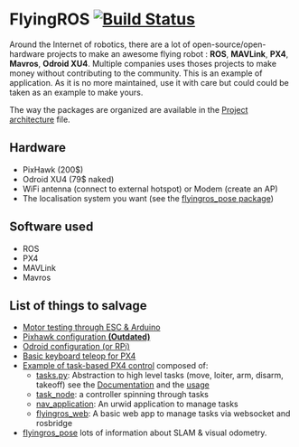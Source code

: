 FlyingROS [![Build Status](https://api.travis-ci.org/AlexisTM/flyingros.svg?branch=master)](https://travis-ci.org/AlexisTM/flyingros)
=================

Around the Internet of robotics, there are a lot of open-source/open-hardware projects to make an awesome flying robot : **ROS**, **MAVLink**, **PX4**, **Mavros**, **Odroid XU4**. Multiple companies uses thoses projects to make money without contributing to the community. This is an example of application. As it is no more maintained, use it with care but could could be taken as an example to make yours.

The way the packages are organized are available in the [Project architecture](https://github.com/AlexisTM/flyingros/blob/master/PROJECT_ARCHITECTURE.MD) file.

Hardware
------------

* PixHawk (200$)
* Odroid XU4 (79$ naked)
* WiFi antenna (connect to external hotspot) or Modem (create an AP)
* The localisation system you want (see the [flyingros_pose package](flyingros_pose))

Software used
-----------

* ROS
* PX4
* MAVLink
* Mavros

List of things to salvage
-------------------------

* [Motor testing through ESC & Arduino](https://github.com/AlexisTM/flyingros/tree/master/flyingros/external/esc_control)
* [Pixhawk configuration **(Outdated)**](https://github.com/AlexisTM/flyingros/blob/master/flyingros/SPECIFIC_PIXHAWK.md)
* [Odroid configuration (or RPi)](https://github.com/AlexisTM/flyingros/blob/master/flyingros/SPECIFIC_ODROID.md)
* [Basic keyboard teleop for PX4](https://github.com/AlexisTM/flyingros/blob/master/flyingros_nav/nodes/control_thread.py)
* [Example of task-based PX4 control](https://github.com/AlexisTM/flyingros/tree/master/flyingros_nav) composed of:
  * [tasks.py](https://github.com/AlexisTM/flyingros/blob/master/flyingros_libs/src/flyingros_libs/tasks.py): Abstraction to high level tasks (move, loiter, arm, disarm, takeoff) see the [Documentation](https://github.com/AlexisTM/flyingros/blob/master/flyingros_nav/TASKS.MD) and the [usage](https://github.com/AlexisTM/flyingros/blob/master/flyingros_nav/scenari/scenari_py/scenario_circle)
  * [task_node](https://github.com/AlexisTM/flyingros/blob/master/flyingros_nav/nodes/task_node): a controller spinning through tasks
  * [nav_application](https://github.com/AlexisTM/flyingros/blob/master/flyingros_nav/nodes/nav_application): An urwid application to manage tasks
  * [flyingros_web](https://github.com/AlexisTM/flyingros/tree/master/flyingros_web): A basic web app to manage tasks via websocket and rosbridge
* [flyingros_pose](https://github.com/AlexisTM/flyingros/tree/master/flyingros_pose) lots of information about SLAM & visual odometry.
